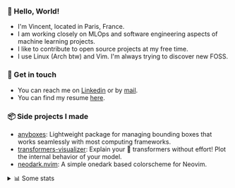### 👋 Hello, World!

- I'm Vincent, located in Paris, France.
- I am working closely on MLOps and software engineering aspects of machine learning projects.
- I like to contribute to open source projects at my free time.
- I use Linux (Arch btw) and Vim. I'm always trying to discover new FOSS.

### 🔗 Get in touch

- You can reach me on [Linkedin](https://www.linkedin.com/in/vincent-duchauffour-3a9641155/) or by [mail](mailto:vincent.duchauffour@proton.me).
- You can find my resume [here](https://raw.githubusercontent.com/VDuchauffour/resume/main/resume.pdf).

### 📦 Side projects I made

- [anyboxes](https://github.com/VDuchauffour/anyboxes): Lightweight package for managing bounding boxes that works seamlessly with most computing frameworks.
- [transformers-visualizer](https://github.com/VDuchauffour/transformers-visualizer): Explain your 🤗 transformers without effort! Plot the internal behavior of your model. 
- [neodark.nvim](https://github.com/VDuchauffour/neodark.nvim): A simple onedark based colorscheme for Neovim.

<details><summary>📊 Some stats</summary>  
  
<p align="center">
  <img alt="VDuchauffour's github stats" src="https://github-readme-stats.vercel.app/api?username=VDuchauffour&include_all_commits=true&show_icons=true&theme=react"/>
  <br />
  <img alt="VDuchauffour's streak stats" src="https://streak-stats.demolab.com?user=VDuchauffour&theme=react"/>
  <br />
  <img alt="VDuchauffour's language stats" src="https://github-readme-stats.vercel.app/api/top-langs/?username=VDuchauffour&count_private=true&include_all_commits=true&show_icons=true&layout=compact&theme=react"/>
  <!--   <br />
  <img alt="VDuchauffour's Wakatime stats" src="https://github-readme-stats.vercel.app/api/wakatime?username=VDuchauffour&theme=react"/> -->
</p>

#### 🧭 Wakatime stats
<!--START_SECTION:waka-->
![Code Time](http://img.shields.io/badge/Code%20Time-1%2C295%20hrs%2025%20mins-blue)

![Lines of code](https://img.shields.io/badge/From%20Hello%20World%20I%27ve%20Written-2.0%20million%20lines%20of%20code-blue)

**🐱 My GitHub Data** 

> 📦 966.2 kB Used in GitHub's Storage 
 > 
> 🏆 1,740 Contributions in the Year 2023
 > 
> 🚫 Not Opted to Hire
 > 
> 📜 9 Public Repositories 
 > 
> 🔑 2 Private Repositories 
 > 
**I'm a Night 🦉** 

```text
🌞 Morning                51 commits          █░░░░░░░░░░░░░░░░░░░░░░░░   04.00 % 
🌆 Daytime                350 commits         ███████░░░░░░░░░░░░░░░░░░   27.47 % 
🌃 Evening                659 commits         █████████████░░░░░░░░░░░░   51.73 % 
🌙 Night                  214 commits         ████░░░░░░░░░░░░░░░░░░░░░   16.80 % 
```
📅 **I'm Most Productive on Saturday** 

```text
Monday                   204 commits         ████░░░░░░░░░░░░░░░░░░░░░   16.01 % 
Tuesday                  84 commits          ██░░░░░░░░░░░░░░░░░░░░░░░   06.59 % 
Wednesday                235 commits         █████░░░░░░░░░░░░░░░░░░░░   18.45 % 
Thursday                 171 commits         ███░░░░░░░░░░░░░░░░░░░░░░   13.42 % 
Friday                   119 commits         ██░░░░░░░░░░░░░░░░░░░░░░░   09.34 % 
Saturday                 305 commits         ██████░░░░░░░░░░░░░░░░░░░   23.94 % 
Sunday                   156 commits         ███░░░░░░░░░░░░░░░░░░░░░░   12.24 % 
```


📊 **This Week I Spent My Time On** 

```text
💬 Programming Languages: 
Python                   37 hrs 37 mins      ████████████████████░░░░░   80.66 % 
Other                    3 hrs 3 mins        ██░░░░░░░░░░░░░░░░░░░░░░░   06.55 % 
YAML                     2 hrs 11 mins       █░░░░░░░░░░░░░░░░░░░░░░░░   04.68 % 
Markdown                 1 hr                █░░░░░░░░░░░░░░░░░░░░░░░░   02.15 % 
TOML                     51 mins             ░░░░░░░░░░░░░░░░░░░░░░░░░   01.83 % 
```


 Last Updated on 23/11/2023 00:36:41 UTC
<!--END_SECTION:waka-->
</details>
